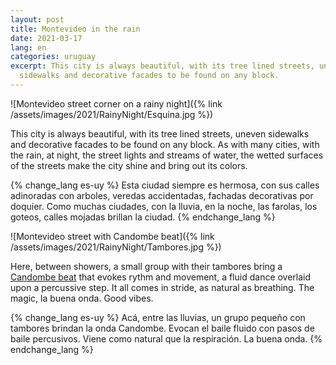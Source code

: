 ```yaml
---
layout: post
title: Montevideo in the rain
date: 2021-03-17
lang: en
categories: uruguay
excerpt: This city is always beautiful, with its tree lined streets, uneven
  sidewalks and decorative facades to be found on any block.
---
```


![Montevideo street corner on a rainy night]({%
  link /assets/images/2021/RainyNight/Esquina.jpg
%})

This city is always beautiful, with its tree lined streets, uneven
sidewalks and decorative facades to be found on any block.
As with many cities, with the rain, at night, the street lights and
streams of water, the wetted surfaces of the streets make the city
shine and bring out its colors.

{% change_lang es-uy %}
Esta ciudad siempre es hermosa, con sus calles adinoradas con arboles, veredas
accidentadas, fachadas decorativas por doquier. Como muchas ciudades, con la
lluvia, en la noche, las farolas, los goteos, calles mojadas brillan la
ciudad.
{% endchange_lang %}

![Montevideo street with Candombe beat]({%
  link /assets/images/2021/RainyNight/Tambores.jpg
%})

Here, between showers, a small group with their tambores bring a
[Candombe beat](https://en.wikipedia.org/wiki/Candombe)
that evokes rythm and movement, a fluid dance overlaid upon a
percussive step. It all comes in stride, as natural as breathing.
The magic, la buena onda. Good vibes.

{% change_lang es-uy %}
Acá, entre las lluvias, un grupo pequeño con tambores brindan la onda Candombe.
Evocan el baile fluido con pasos de baile percusivos. Viene como natural que la
respiración. La buena onda.
{% endchange_lang %}

